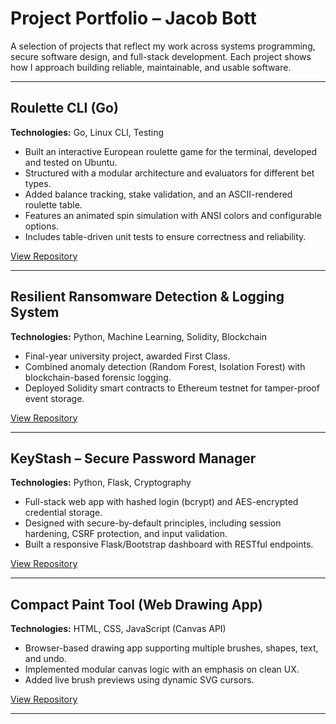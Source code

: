 # Project Portfolio – Jacob Bott

A selection of projects that reflect my work across systems programming, secure software design, and full-stack development. Each project shows how I approach building reliable, maintainable, and usable software.

---

## Roulette CLI (Go)
**Technologies:** Go, Linux CLI, Testing
- Built an interactive European roulette game for the terminal, developed and tested on Ubuntu.
- Structured with a modular architecture and evaluators for different bet types.
- Added balance tracking, stake validation, and an ASCII-rendered roulette table.
- Features an animated spin simulation with ANSI colors and configurable options.
- Includes table-driven unit tests to ensure correctness and reliability.

[View Repository](https://github.com/torob-stack/roulette)

---

## Resilient Ransomware Detection & Logging System  
**Technologies:** Python, Machine Learning, Solidity, Blockchain  
- Final-year university project, awarded First Class.  
- Combined anomaly detection (Random Forest, Isolation Forest) with blockchain-based forensic logging.  
- Deployed Solidity smart contracts to Ethereum testnet for tamper-proof event storage.

[View Repository](https://github.com/torob-stack/ransomware-detection-ml-blockchain)

---

## KeyStash – Secure Password Manager  
**Technologies:** Python, Flask, Cryptography  
- Full-stack web app with hashed login (bcrypt) and AES-encrypted credential storage.  
- Designed with secure-by-default principles, including session hardening, CSRF protection, and input validation.  
- Built a responsive Flask/Bootstrap dashboard with RESTful endpoints.

[View Repository](https://github.com/torob-stack/KeyStash)

---

## Compact Paint Tool (Web Drawing App)  
**Technologies:** HTML, CSS, JavaScript (Canvas API)  
- Browser-based drawing app supporting multiple brushes, shapes, text, and undo.  
- Implemented modular canvas logic with an emphasis on clean UX.  
- Added live brush previews using dynamic SVG cursors.

[View Repository](https://github.com/torob-stack/paint-widget)

---

